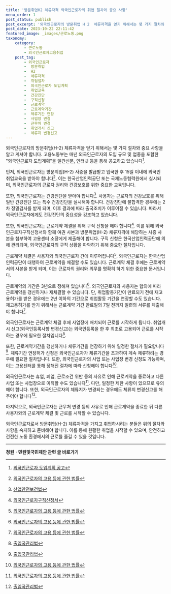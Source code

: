```yaml
---
title: '방문취업H2 체류자격 외국인근로자의 취업 절차와 중요 사항'
menu_order: 1
post_status: publish
post_excerpt: '외국인근로자의 방문취업 H 2  체류자격을 얻기 위해서는 몇 가지 절차와 중요 사항을 알고 계셔야 합니다. 고용노동부는 매년 외국인근로자의 도입 규모 및 업종을 포함한  외국인근로자 도입계획 을 일간신문, 인터넷 등을 통해 공고하고 있습니다  1 .'
post_date: 2023-10-22 22:11:42
featured_image: _images/근로노동.png
taxonomy:
    category:
        - 근로노동
        - 외국인근로자고용취업
    post_tag:
        - 외국인근로자
        -  방문취업
        -  H2
        -  체류자격
        -  취업절차
        -  외국인근로자 도입계획
        -  취업교육
        -  건강진단
        -  구직신청
        -  근로계약
        -  근로계약기간
        -  체류기간 연장
        -  사업장 변경
        -  근무처 변경
        -  취업개시 신고
        -  체류지 변경신고
---
```



외국인근로자의 방문취업(H-2) 체류자격을 얻기 위해서는 몇 가지 절차와 중요 사항을 알고 계셔야 합니다. 고용노동부는 매년 외국인근로자의 도입 규모 및 업종을 포함한 "외국인근로자 도입계획"을 일간신문, 인터넷 등을 통해 공고하고 있습니다[^1].

먼저, 외국인근로자는 방문취업(H-2) 사증을 발급받고 입국한 후 15일 이내에 외국인 취업교육을 받아야 합니다[^2]. 이는 한국산업인력공단 또는 국제노동협력원에서 실시되며, 외국인근로자의 근로자 권리와 건강보호를 위한 중요한 교육입니다.

또한, 외국인근로자는 건강진단을 받아야 합니다[^3]. 사용자는 근로자의 건강보호를 위해 일반 건강진단 또는 특수 건강진단을 실시해야 합니다. 건강진단에 불합격한 경우에는 2차 정밀검사를 받게 되며, 이후 결과에 따라 출국조치가 이루어질 수 있습니다. 따라서 외국인근로자에게도 건강진단의 중요성을 강조하고 있습니다.

또한, 외국인근로자는 근로계약 체결을 위해 구직 신청을 해야 합니다[^4]. 이를 위해 외국인근로자구직신청서와 함께 여권 사본과 방문취업(H-2) 체류자격에 해당하는 사증 사본을 첨부하여 고용센터 소장에게 제출해야 합니다. 구직 신청은 한국산업인력공단에 의해 관리되며, 외국인근로자의 구직 상황을 파악하기 위해 중요한 절차입니다.

근로계약 체결은 사용자와 외국인근로자 간에 이루어집니다[^5]. 외국인근로자는 한국산업인력공단이 대행하여 근로계약을 체결할 수도 있습니다. 근로계약 체결 후에는 근로계약서의 사본을 받게 되며, 이는 근로자의 권리와 의무를 명확히 하기 위한 중요한 문서입니다.

근로계약의 기간은 3년으로 정해져 있습니다[^6]. 외국인근로자와 사용자는 합의에 따라 근로계약을 갱신하거나 재체결할 수 있습니다. 단, 취업활동기간이 만료되기 전에 재고용허가를 받은 경우에는 2년 이하의 기간으로 취업활동 기간을 연장할 수도 있습니다. 재고용허가를 받기 위해서는 근로계약 기간 만료일의 7일 전까지 일련의 서류를 제출해야 합니다[^7].

외국인근로자는 근로계약 체결 후에 사업장에 배치되어 근로를 시작하게 됩니다. 취업개시 신고(외국인등록사항 변경신고)는 외국인등록을 한 후 최초로 고용되어 근로를 시작하는 경우에 필요한 절차입니다[^8].

또한, 근로계약기간을 갱신하거나 체류기간을 연장하기 위해 일정한 절차가 필요합니다[^9]. 체류기간 연장허가 신청은 외국인근로자가 체류기간을 초과하여 계속 체류하려는 경우에 필요한 절차입니다. 또한, 외국인근로자의 사업 또는 사업장 변경 신청도 가능하며, 이는 고용센터를 통해 정해진 절차에 따라 신청해야 합니다[^10].

외국인근로자는 휴업, 폐업, 근로조건 위반 등의 사유로 인해 근로계약을 종료하고 다른 사업 또는 사업장으로 이직할 수도 있습니다[^11]. 다만, 일정한 제한 사항이 있으므로 유의해야 합니다. 또한, 외국인근로자의 체류지가 변경되는 경우에도 체류지 변경신고를 해주어야 합니다[^12].

마지막으로, 외국인근로자는 근무처 변경 등의 사유로 인해 근로계약을 종료한 뒤 다른 사용자와의 근로계약 체결 및 근로를 시작할 수 있습니다.

외국인근로자로서 방문취업(H-2) 체류자격을 가지고 취업하시려는 분들은 위의 절차와 사항을 숙지하고 준비해야 합니다. 이를 통해 원활한 취업을 시작할 수 있으며, 안전하고 건전한 노동 환경에서의 근로를 즐길 수 있을 것입니다.

[^1]: [외국인근로자 도입계획 공고](https://www.moel.go.kr/) 
[^2]: [외국인근로자의 고용 등에 관한 법률](https://www.law.go.kr/%EB%B2%95%EB%A0%B9/%EC%99%B8%EA%B5%AD%EC%9D%B8%EA%B7%BC%EB%A1%9C%EC%9E%90%EC%9D%98%20%EA%B3%A0%EC%9A%A9%20%EB%93%B1%EC%97%90%20%EA%B4%80%ED%95%9C%20%EB%B2%95%EB%A5%A0) 
[^3]: [산업안전보건법](https://www.law.go.kr/%EB%B2%95%EB%A0%B9/%EC%82%B0%EC%97%85%EC%95%88%EC%A0%84%EB%B3%B4%EA%B1%B4%EB%B2%95) 
[^4]: [외국인근로자구직신청서](https://www.moel.go.kr/) 
[^5]: [외국인근로자의 고용 등에 관한 법률](https://www.law.go.kr/%EB%B2%95%EB%A0%B9/%EC%99%B8%EA%B5%AD%EC%9D%B8%EA%B7%BC%EB%A1%9C%EC%9E%90%EC%9D%98%20%EA%B3%A0%EC%9A%A9%20%EB%93%B1%EC%97%90%20%EA%B4%80%ED%95%9C%20%EB%B2%95%EB%A5%A0) 
[^6]: [외국인근로자의 고용 등에 관한 법률](https://www.law.go.kr/%EB%B2%95%EB%A0%B9/%EC%99%B8%EA%B5%AD%EC%9D%B8%EA%B7%BC%EB%A1%9C%EC%9E%90%EC%9D%98%20%EA%B3%A0%EC%9A%A9%20%EB%93%B1%EC%97%90%20%EA%B4%80%ED%95%9C%20%EB%B2%95%EB%A5%A0) 
[^7]: [외국인근로자의 고용 등에 관한 법률](https://www.law.go.kr/%EB%B2%95%EB%A0%B9/%EC%99%B8%EA%B5%AD%EC%9D%B8%EA%B7%BC%EB%A1%9C%EC%9E%90%EC%9D%98%20%EA%B3%A0%EC%9A%A9%20%EB%93%B1%EC%97%90%20%EA%B4%80%ED%95%9C%20%EB%B2%95%EB%A5%A0) 
[^8]: [출입국관리법](https://www.law.go.kr/%EB%B2%95%EB%A0%B9/%EC%B6%9C%EC%9E%85%EA%B5%AD%EA%B4%80%EB%A6%AC%EB%B2%95) 
[^9]: [출입국관리법](https://www.law.go.kr/%EB%B2%95%EB%A0%B9/%EC%B6%9C%EC%9E%85%EA%B5%AD%EA%B4%80%EB%A6%AC%EB%B2%95) 
[^10]: [외국인근로자의 고용 등에 관한 법률](https://www.law.go.kr/%EB%B2%95%EB%A0%B9/%EC%99%B8%EA%B5%AD%EC%9D%B8%EA%B7%BC%EB%A1%9C%EC%9E%90%EC%9D%98%20%EA%B3%A0%EC%9A%A9%20%EB%93%B1%EC%97%90%20%EA%B4%80%ED%95%9C%20%EB%B2%95%EB%A5%A0) 
[^11]: [외국인근로자의 고용 등에 관한 법률](https://www.law.go.kr/%EB%B2%95%EB%A0%B9/%EC%99%B8%EA%B5%AD%EC%9D%B8%EA%B7%BC%EB%A1%9C%EC%9E%90%EC%9D%98%20%EA%B3%A0%EC%9A%A9%20%EB%93%B1%EC%97%90%20%EA%B4%80%ED%95%9C%20%EB%B2%95%EB%A5%A0) 
[^12]: [출입국관리법](https://www.law.go.kr/%EB%B2%95%EB%A0%B9/%EC%B6%9C%EC%9E%85%EA%B5%AD%EA%B4%80%EB%A6%AC%EB%B2%95)
<!-- wp:separator -->
<hr class="wp-block-separator has-alpha-channel-opacity"/>
<!-- /wp:separator -->

<!-- wp:group {"backgroundColor":"base","layout":{"type":"constrained"}} -->
<div class="wp-block-group has-base-background-color has-background"><!-- wp:paragraph {"align":"center","fontSize":"medium"} -->
<p class="has-text-align-center has-large-font-size"><strong>청원ㆍ민원및국민제안 관련 글 바로가기</strong></p>
<!-- /wp:paragraph -->


<!-- wp:latest-posts
{"categories":[{"id":7340,"count":19,"description":"","link":"https://uknowlaw.com/category/%ec%b2%ad%ec%9b%90%e3%86%8d%eb%af%bc%ec%9b%90%eb%b0%8f%ea%b5%ad%eb%af%bc%ec%a0%9c%ec%95%88/","name":"청원ㆍ민원및국민제안","slug":"청원ㆍ민원및국민제안","taxonomy":"category","parent":0,"meta":[],"_links":{"self":[{"href":"https://uknowlaw.com/wp-json/wp/v2/categories/7340"}],"collection":[{"href":"https://uknowlaw.com/wp-json/wp/v2/categories"}],"about":[{"href":"https://uknowlaw.com/wp-json/wp/v2/taxonomies/category"}],"wp:post_type":[{"href":"https://uknowlaw.com/wp-json/wp/v2/posts?categories=7340"}],"curies":[{"name":"wp","href":"https://api.w.org/{rel}","templated":true}]}}],"postsToShow":100,"excerptLength":28,"postLayout":"grid","columns":2,"featuredImageAlign":"left","featuredImageSizeSlug":"large","fontSize":18px} /--></div>
<!-- /wp:group -->
